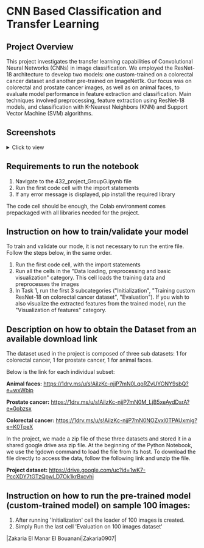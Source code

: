 # CNN Based Classification and Transfer Learning

## Project Overview

This project investigates the transfer learning capabilities of Convolutional Neural Networks (CNNs) in image classification. We employed the ResNet-18 architecture to develop two models: one custom-trained on a colorectal cancer dataset and another pre-trained on ImageNet1k. Our focus was on colorectal and prostate cancer images, as well as on animal faces, to evaluate model performance in feature extraction and classification. Main techniques involved preprocessing, feature extraction using ResNet-18 models, and classification with K-Nearest Neighbors (KNN) and Support Vector Machine (SVM) algorithms.

<h2>Screenshots</h2>
<details>
 <summary>Click to view</summary>
 <ol>
<li>Various Data</li>

![image](https://github.com/abdelh17/CNNandTransferLearning/assets/90121483/077e7aad-548a-4ed0-9d27-34a5b628ebff)

<li>Results</li>

![image](https://github.com/abdelh17/CNNandTransferLearning/assets/90121483/936fa721-1182-4346-958d-2d95227dd109)

<li>t-SNE Visualization</li>

![image](https://github.com/abdelh17/CNNandTransferLearning/assets/90121483/6822b2e2-378d-4b98-87e3-a16d59184e1b)


![image](https://github.com/abdelh17/CNNandTransferLearning/assets/90121483/2f9b027c-2456-4b8b-9cb6-d8d8838bc5a1)


![image](https://github.com/abdelh17/CNNandTransferLearning/assets/90121483/ce64bc56-1fb4-4ab0-992a-5adfb9fa1b7c)


![image](https://github.com/abdelh17/CNNandTransferLearning/assets/90121483/fb935073-1168-4ab2-8f53-4b4e14377688)


![image](https://github.com/abdelh17/CNNandTransferLearning/assets/90121483/58ee474e-fcd3-409c-8f41-30ab5a5eb7a2)

</ol>

</details>







## Requirements to run the notebook
<ol>
  <li>Navigate to the 432_project_GroupG.ipynb file</li>
  <li>Run the first code cell with the import statements</li>
  <li>If any error message is displayed, pip install the required library </li>
</ol>  

The code cell should be enough, the Colab environment comes prepackaged with all libraries needed for the project.

## Instruction on how to train/validate your model
To train and validate our mode, it is not necessary to run the entire file. Follow the steps below, in the same order.
1. Run the first code cell, with the import statements
2. Run all the cells in the "Data loading, preprocessing and basic visualization" category. This cell loads the training data and preprocesses the images
3. In Task 1, run the first 3 subcategories ("Initialization", "Training custom ResNet-18 on colorectal cancer dataset", "Evaluation"). If you wish to also visualize the extracted features from the trained model, run the "Visualization of features" category.


## Description on how to obtain the Dataset from an available download link
The dataset used in the project is composed of three sub datasets: 1 for colorectal cancer, 1 for prostate cancer, 1 for animal faces. 

Below is the link for each individual subset:  

**Animal faces:** https://1drv.ms/u/s!AilzKc-njjP7mN0LqoRZvUYONY9sbQ?e=wxWbip

**Prostate cancer:** https://1drv.ms/u/s!AilzKc-njjP7mN0M_LjB5xeAydDsrA?e=0obzsx

**Colorectal cancer:** https://1drv.ms/u/s!AilzKc-njjP7mN0NOZvxl0TPAUxmig?e=K0TpeX  

In the project, we made a zip file of these three datasets and stored it in a shared google drive asa  zip file.
At the beginning of the Python Notebook, we use the !gdown command to load the file from its host.
To download the file directly to access the data, follow the following link and unzip the file.

**Project dataset:** https://drive.google.com/uc?id=1wK7-PccXDY7tGTzQpwLD7Ok1krBxcvhi


## Instruction on how to run the pre-trained model (custom-trained model) on sample 100 images:

1. After running 'Initialization' cell the loader of 100 images is created.
2. Simply Run the last cell 'Evaluation on 100 images dataset'


|Zakaria El Manar El Bouanani|Zakaria0907|
